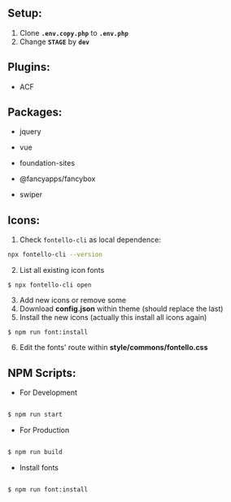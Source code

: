 ##  Setup:

1. Clone **`.env.copy.php`** to **`.env.php`**
2. Change **`STAGE`** by **`dev`**

##  Plugins:

- ACF
##  Packages:

- jquery

- vue

- foundation-sites

- @fancyapps/fancybox

- swiper

##  Icons:

1. Check ``fontello-cli`` as local dependence:

```sh
npx fontello-cli --version
```

2.  List all existing icon fonts

```
$ npx fontello-cli open
```

3.  Add new icons or remove some
4.  Download **config.json** within theme (should replace the last)
5.  Install the new icons (actually this install all icons again)

```
$ npm run font:install
```

6.  Edit the fonts' route within **style/commons/fontello.css**

##  NPM Scripts:

* For Development

````bash

$ npm run start

````

* For Production

````bash

$ npm run build

````

* Install fonts

````bash

$ npm run font:install

````
